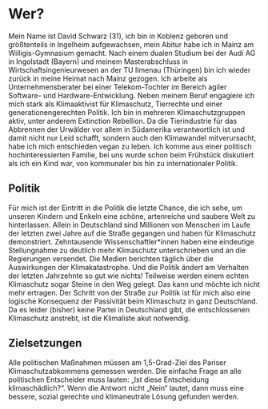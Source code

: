 # Wer?

Mein Name ist David Schwarz (31), ich bin in Koblenz geboren und größtenteils in Ingelheim aufgewachsen, mein Abitur habe ich in Mainz am Willigis-Gymnasium gemacht. Nach einem dualen Studium bei der Audi AG in Ingolstadt (Bayern) und meinem Masterabschluss in Wirtschaftsingenieurwesen an der TU Ilmenau (Thüringen) bin ich wieder zurück in meine Heimat nach Mainz gezogen. Ich arbeite als Unternehmensberater bei einer Telekom-Tochter im Bereich agiler Software- und Hardware-Entwicklung.
Neben meinem Beruf engagiere ich mich stark als Klimaaktivist für Klimaschutz, Tierrechte und einer generationengerechten Politik. Ich bin in mehreren Klimaschutzgruppen aktiv, unter anderem Extinction Rebellion. Da die Tierindustrie für das Abbrennen der Urwälder vor allem in Südamerika verantwortlich ist und damit nicht nur Leid schafft, sondern auch den Klimawandel mitverursacht, habe ich mich entschieden vegan zu leben.
Ich komme aus einer politisch hochinteressierten Familie, bei uns wurde schon beim Frühstück diskutiert als ich ein Kind war, von kommunaler bis hin zu internationaler Politik.



## Politik

Für mich ist der Eintritt in die Politik die letzte Chance, die ich sehe, um unseren Kindern und Enkeln eine schöne, artenreiche und saubere Welt zu hinterlassen. Allein in Deutschland sind Millionen von Menschen im Laufe der letzten zwei Jahre auf die Straße gegangen und haben für Klimaschutz demonstriert. Zehntausende Wissenschaftler*innen haben eine eindeutige Stellungnahme zu deutlich mehr Klimaschutz unterschrieben und an die Regierungen versendet. Die Medien berichten täglich über die Auswirkungen der Klimakatastrophe. Und die Politik ändert am Verhalten der letzten Jahrzehnte so gut wie nichts! Teilweise werden einem echten Klimaschutz sogar Steine in den Weg gelegt. Das kann und möchte ich nicht mehr ertragen. Der Schritt von der Straße zur Politik ist für mich also eine logische Konsequenz der Passivität beim Klimaschutz in ganz Deutschland. Da es leider (bisher) keine Partei in Deutschland gibt, die entschlossenen Klimaschutz anstrebt, ist die Klimaliste akut notwendig.

## Zielsetzungen

Alle politischen Maßnahmen müssen am 1,5-Grad-Ziel des Pariser Klimaschutzabkommens gemessen werden. Die einfache Frage an alle politischen Entscheider muss lauten: „Ist diese Entscheidung klimaschädlich?“. Wenn die Antwort nicht „Nein“ lautet, dann muss eine bessere, sozial gerechte und klimaneutrale Lösung gefunden werden.
